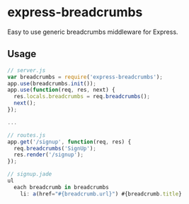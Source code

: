express-breadcrumbs
===================

Easy to use generic breadcrumbs middleware for Express.


## Usage

```javascript
// server.js
var breadcrumbs = require('express-breadcrumbs');
app.use(breadcrumbs.init());
app.use(function(req, res, next) {
  res.locals.breadcrumbs = req.breadcrumbs();
  next();
});

...

// routes.js
app.get('/signup', function(req, res) {
  req.breadcrumbs('SignUp');
  res.render('/signup');
});

// signup.jade
ul
  each breadcrumb in breadcrumbs
    li: a(href="#{breadcrumb.url}") #{breadcrumb.title}
```